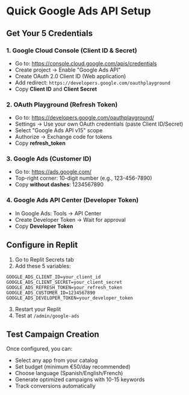 # Quick Google Ads API Setup

## Get Your 5 Credentials

### 1. Google Cloud Console (Client ID & Secret)
- Go to: https://console.cloud.google.com/apis/credentials
- Create project → Enable "Google Ads API" 
- Create OAuth 2.0 Client ID (Web application)
- Add redirect: `https://developers.google.com/oauthplayground`
- Copy **Client ID** and **Client Secret**

### 2. OAuth Playground (Refresh Token)
- Go to: https://developers.google.com/oauthplayground/
- Settings → Use your own OAuth credentials (paste Client ID/Secret)
- Select "Google Ads API v15" scope
- Authorize → Exchange code for tokens
- Copy **refresh_token**

### 3. Google Ads (Customer ID)
- Go to: https://ads.google.com/
- Top-right corner: 10-digit number (e.g., 123-456-7890)
- Copy **without dashes**: 1234567890

### 4. Google Ads API Center (Developer Token)
- In Google Ads: Tools → API Center
- Create Developer Token → Wait for approval
- Copy **Developer Token**

## Configure in Replit

1. Go to Replit Secrets tab
2. Add these 5 variables:

```
GOOGLE_ADS_CLIENT_ID=your_client_id
GOOGLE_ADS_CLIENT_SECRET=your_client_secret
GOOGLE_ADS_REFRESH_TOKEN=your_refresh_token
GOOGLE_ADS_CUSTOMER_ID=1234567890
GOOGLE_ADS_DEVELOPER_TOKEN=your_developer_token
```

3. Restart your Replit
4. Test at `/admin/google-ads`

## Test Campaign Creation

Once configured, you can:
- Select any app from your catalog
- Set budget (minimum €50/day recommended)
- Choose language (Spanish/English/French)
- Generate optimized campaigns with 10-15 keywords
- Track conversions automatically